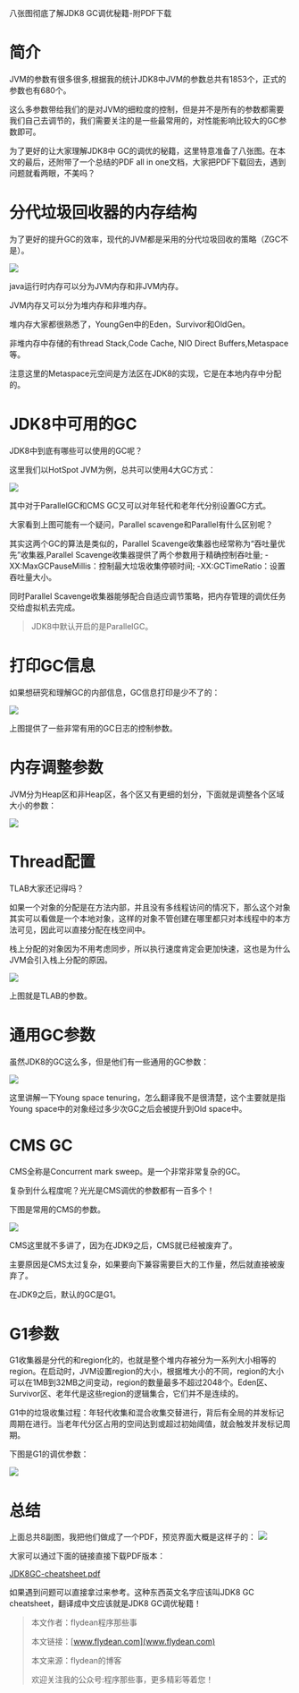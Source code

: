 八张图彻底了解JDK8 GC调优秘籍-附PDF下载

# 简介

JVM的参数有很多很多,根据我的统计JDK8中JVM的参数总共有1853个，正式的参数也有680个。

这么多参数带给我们的是对JVM的细粒度的控制，但是并不是所有的参数都需要我们自己去调节的，我们需要关注的是一些最常用的，对性能影响比较大的GC参数即可。

为了更好的让大家理解JDK8中 GC的调优的秘籍，这里特意准备了八张图。在本文的最后，还附带了一个总结的PDF all in one文档，大家把PDF下载回去，遇到问题就看两眼，不美吗？

# 分代垃圾回收器的内存结构

为了更好的提升GC的效率，现代的JVM都是采用的分代垃圾回收的策略（ZGC不是）。

![](https://img-blog.csdnimg.cn/20200622111543500.png?x-oss-process=image/watermark,type_ZmFuZ3poZW5naGVpdGk,shadow_0,text_aHR0cDovL3d3dy5mbHlkZWFuLmNvbQ==,size_35,color_8F8F8F,t_70)

java运行时内存可以分为JVM内存和非JVM内存。

JVM内存又可以分为堆内存和非堆内存。

堆内存大家都很熟悉了，YoungGen中的Eden，Survivor和OldGen。

非堆内存中存储的有thread Stack,Code Cache, NIO Direct Buffers,Metaspace等。

注意这里的Metaspace元空间是方法区在JDK8的实现，它是在本地内存中分配的。

# JDK8中可用的GC

JDK8中到底有哪些可以使用的GC呢？

这里我们以HotSpot JVM为例，总共可以使用4大GC方式：

![](https://img-blog.csdnimg.cn/20200622112250706.png?x-oss-process=image/watermark,type_ZmFuZ3poZW5naGVpdGk,shadow_0,text_aHR0cDovL3d3dy5mbHlkZWFuLmNvbQ==,size_35,color_8F8F8F,t_70)

其中对于ParallelGC和CMS GC又可以对年轻代和老年代分别设置GC方式。

大家看到上图可能有一个疑问，Parallel scavenge和Parallel有什么区别呢？

其实这两个GC的算法是类似的，Parallel Scavenge收集器也经常称为“吞吐量优先”收集器,Parallel Scavenge收集器提供了两个参数用于精确控制吞吐量; -XX:MaxGCPauseMillis：控制最大垃圾收集停顿时间; -XX:GCTimeRatio：设置吞吐量大小。

同时Parallel Scavenge收集器能够配合自适应调节策略，把内存管理的调优任务交给虚拟机去完成。

> JDK8中默认开启的是ParallelGC。

# 打印GC信息

如果想研究和理解GC的内部信息，GC信息打印是少不了的：

![](https://img-blog.csdnimg.cn/20200622113051176.png?x-oss-process=image/watermark,type_ZmFuZ3poZW5naGVpdGk,shadow_0,text_aHR0cDovL3d3dy5mbHlkZWFuLmNvbQ==,size_35,color_8F8F8F,t_70)

上图提供了一些非常有用的GC日志的控制参数。

# 内存调整参数

JVM分为Heap区和非Heap区，各个区又有更细的划分，下面就是调整各个区域大小的参数：

![](https://img-blog.csdnimg.cn/20200622113221955.png?x-oss-process=image/watermark,type_ZmFuZ3poZW5naGVpdGk,shadow_0,text_aHR0cDovL3d3dy5mbHlkZWFuLmNvbQ==,size_35,color_8F8F8F,t_70)

# Thread配置

TLAB大家还记得吗？

如果一个对象的分配是在方法内部，并且没有多线程访问的情况下，那么这个对象其实可以看做是一个本地对象，这样的对象不管创建在哪里都只对本线程中的本方法可见，因此可以直接分配在栈空间中。

栈上分配的对象因为不用考虑同步，所以执行速度肯定会更加快速，这也是为什么JVM会引入栈上分配的原因。

![](https://img-blog.csdnimg.cn/2020062212135387.png?x-oss-process=image/watermark,type_ZmFuZ3poZW5naGVpdGk,shadow_0,text_aHR0cDovL3d3dy5mbHlkZWFuLmNvbQ==,size_35,color_8F8F8F,t_70)

上图就是TLAB的参数。

# 通用GC参数

虽然JDK8的GC这么多，但是他们有一些通用的GC参数：

![](https://img-blog.csdnimg.cn/20200622121616181.png?x-oss-process=image/watermark,type_ZmFuZ3poZW5naGVpdGk,shadow_0,text_aHR0cDovL3d3dy5mbHlkZWFuLmNvbQ==,size_35,color_8F8F8F,t_70)

这里讲解一下Young space tenuring，怎么翻译我不是很清楚，这个主要就是指Young space中的对象经过多少次GC之后会被提升到Old space中。

# CMS GC

CMS全称是Concurrent mark sweep。是一个非常非常复杂的GC。

复杂到什么程度呢？光光是CMS调优的参数都有一百多个！

下图是常用的CMS的参数。

![](https://img-blog.csdnimg.cn/20200622121812439.png?x-oss-process=image/watermark,type_ZmFuZ3poZW5naGVpdGk,shadow_0,text_aHR0cDovL3d3dy5mbHlkZWFuLmNvbQ==,size_35,color_8F8F8F,t_70)

CMS这里就不多讲了，因为在JDK9之后，CMS就已经被废弃了。

主要原因是CMS太过复杂，如果要向下兼容需要巨大的工作量，然后就直接被废弃了。

在JDK9之后，默认的GC是G1。

# G1参数

G1收集器是分代的和region化的，也就是整个堆内存被分为一系列大小相等的region。在启动时，JVM设置region的大小，根据堆大小的不同，region的大小可以在1MB到32MB之间变动，region的数量最多不超过2048个。Eden区、Survivor区、老年代是这些region的逻辑集合，它们并不是连续的。

G1中的垃圾收集过程：年轻代收集和混合收集交替进行，背后有全局的并发标记周期在进行。当老年代分区占用的空间达到或超过初始阈值，就会触发并发标记周期。

下图是G1的调优参数：

![](https://img-blog.csdnimg.cn/20200622122155457.png?x-oss-process=image/watermark,type_ZmFuZ3poZW5naGVpdGk,shadow_0,text_aHR0cDovL3d3dy5mbHlkZWFuLmNvbQ==,size_35,color_8F8F8F,t_70)

# 总结

上面总共8副图，我把他们做成了一个PDF，预览界面大概是这样子的：
![](https://img-blog.csdnimg.cn/20200622122548169.png?x-oss-process=image/watermark,type_ZmFuZ3poZW5naGVpdGk,shadow_0,text_aHR0cDovL3d3dy5mbHlkZWFuLmNvbQ==,size_35,color_8F8F8F,t_70)

大家可以通过下面的链接直接下载PDF版本：

[JDK8GC-cheatsheet.pdf](https://github.com/ddean2009/www.flydean.com/blob/master/cheatSheet/JDK8GC-cheatsheet.pdf)


如果遇到问题可以直接拿过来参考。这种东西英文名字应该叫JDK8 GC cheatsheet，翻译成中文应该就是JDK8 GC调优秘籍！

> 本文作者：flydean程序那些事
> 
> 本文链接：[www.flydean.com](www.flydean.com)
> 
> 本文来源：flydean的博客
> 
> 欢迎关注我的公众号:程序那些事，更多精彩等着您！



